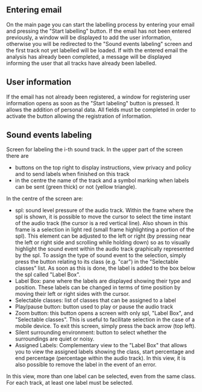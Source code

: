 ## Entering email

On the main page you can start the labelling process by entering your email and pressing the "Start labelling" button. If the email has not been entered previously, a window will be displayed to add the user information, otherwise you will be redirected to the "Sound events labeling" screen and the first track not yet labelled will be loaded. If with the entered email the analysis has already been completed, a message will be displayed informing the user that all tracks have already been labelled.

## User information

If the email has not already been registered, a window for registering user information opens as soon as the "Start labeling" button is pressed. It allows the addition of personal data. All fields must be completed in order to activate the button allowing the registration of information.

## Sound events labeling

Screen for labeling the i-th sound track.
In the upper part of the screen there are

- buttons on the top right to display instructions, view privacy and policy and to send labels when finished on this track
- in the centre the name of the track and a symbol marking when labels can be sent (green thick) or not (yellow triangle).

In the centre of the screen are:

- spl: sound level pressure of the audio track. Within the frame where the spl is shown, it is possible to move the cursor to select the time instant of the audio track (the cursor is a red vertical line). Also shown in this frame is a selection in light red (small frame highlighting a portion of the spl). This element can be adjusted to the left or right (by pressing near the left or right side and scrolling while holding down) so as to visually highlight the sound event within the audio track graphically represented by the spl. To assign the type of sound event to the selection, simply press the button relating to its class (e.g. "car") in the "Selectable classes" list. As soon as this is done, the label is added to the box below the spl called "Label Box".
- Label Box: pane where the labels are displayed showing their type and position. These labels can be changed in terms of time position by moving their left or right sides with the cursor.
- Selectable classes: list of classes that can be assigned to a label
- Play/pause button: button used to play or pause the audio track
- Zoom button: this button opens a screen with only spl, "Label Box", and "Selectable classes". This is useful to facilitate selection in the case of a mobile device. To exit this screen, simply press the back arrow (top left).
- Silent surrounding environment: button to select whether the surroundings are quiet or noisy.
- Assigned Labels: Complementary view to the "Label Box" that allows you to view the assigned labels showing the class, start percentage and end percentage (percentage within the audio track). In this view, it is also possible to remove the label in the event of an error.

In this view, more than one label can be selected, even from the same class. For each track, at least one label must be selected.
